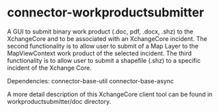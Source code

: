connector-workproductsubmitter
==============================

A GUI to submit binary work product (.doc, pdf, .docx, .shz) to the XchangeCore and to be associated with an XchangeCore incident.  The second functionality is to allow user to submit of a Map Layer to the MapViewContext work product of the selected incident.  The third functionality is to allow user to submit a shapefile (.shz) to a specific incident of the Xchange Core. 

Dependencies:
connector-base-util
connector-base-async

A more detail description of this XchangeCore client tool can be found in workproductsubmitter/doc directory.